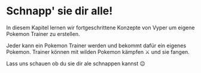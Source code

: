 <!-- Add translation for the following page: https://vyper.fun/#/2/introduction
Do NOT change the code below. The below code runs the code editor -->

# Schnapp' sie dir alle!

In diesem Kapitel lernen wir fortgeschrittene Konzepte von Vyper um eigene Pokemon Trainer zu erstellen.

Jeder kann ein Pokemon Trainer werden und bekommt dafür ein eigenes Pokemon. Trainer können mit wilden Pokemon kämpfen ⚔️ und sie fangen.

Lass uns schauen ob du sie dir ale schnappen kannst 😉
